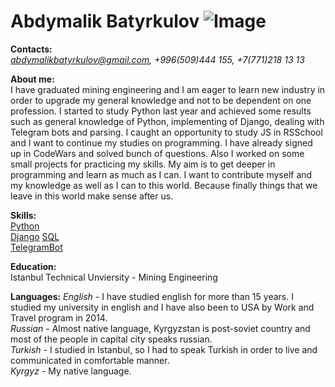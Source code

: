 # **Abdymalik Batyrkulov**  ![Image](/profile.jpg)

**Contacts:**  
*abdymalikbatyrkulov@gmail.com, +996(509)444 155, +7(771)218 13 13*

**About me:**  
I have graduated mining engineering and I am eager to learn new industry in order to upgrade my general knowledge and not to be dependent on one profession. I started to study Python last year and achieved some results such as general knowledge of Python, implementing of Django, dealing with Telegram bots and parsing. I caught an opportunity to study JS in RSSchool and I want to continue my studies on programming. I have already signed up in CodeWars and solved bunch of questions. Also I worked on some small projects for practicing my skills. My aim is to get deeper in programming and learn as much as I can. I want to contribute myself and my knowledge as well as I can to this world. Because finally things that we leave in this world make sense after us.

**Skills:**  
[Python](https://www.codewars.com/users/abdymalik14)  
[Django](https://github.com/abdymaleeq925?tab=repositories)  [SQL](https://github.com/abdymaleeq925/lib_bot)  
[TelegramBot](https://github.com/abdymaleeq925/converterbot)  

**Education:**  
Istanbul Technical Unviersity - Mining Engineering  

**Languages:**
*English* - I have studied english for more than 15 years. I studied my university in english and I have also been to USA by Work and Travel program in 2014.  
*Russian* - Almost native language, Kyrgyzstan is post-soviet country and most of the people in capital city speaks russian.  
*Turkish* - I studied in Istanbul, so I had to speak Turkish in order to live and communicated in comfortable manner.  
*Kyrgyz* - My native language.
